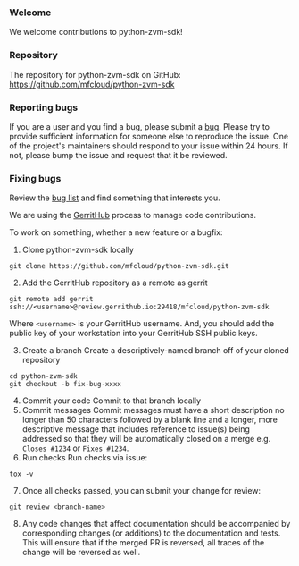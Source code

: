 ### Welcome

We welcome contributions to python-zvm-sdk!


### Repository
The repository for python-zvm-sdk on GitHub:  
https://github.com/mfcloud/python-zvm-sdk

### Reporting bugs
If you are a user and you find a bug, please submit a [bug](https://bugs.launchpad.net/python-zvm-sdk). Please try to provide sufficient information for someone else to reproduce the issue. One of the project's maintainers should respond to your issue within 24 hours. If not, please bump the issue and request that it be reviewed.

### Fixing bugs
Review the [bug list](https://bugs.launchpad.net/python-zvm-sdk) and find something that interests you.

We are using the [GerritHub](https://review.gerrithub.io/) process to manage code contributions.

To work on something, whether a new feature or a bugfix:
  1. Clone python-zvm-sdk locally
  ```
  git clone https://github.com/mfcloud/python-zvm-sdk.git
  ```
  2. Add the GerritHub repository as a remote as gerrit
  ```
  git remote add gerrit ssh://<username>@review.gerrithub.io:29418/mfcloud/python-zvm-sdk
  ```
  Where ```<username>``` is your GerritHub username.
  And, you should add the public key of your workstation into your GerritHub SSH public keys.
  
  3. Create a branch
  Create a descriptively-named branch off of your cloned repository
  ```
  cd python-zvm-sdk
  git checkout -b fix-bug-xxxx
  ```
  4. Commit your code
  Commit to that branch locally
  5. Commit messages
  Commit messages must have a short description no longer than 50 characters followed by a blank line and a longer, more descriptive message that includes reference to issue(s) being addressed so that they will be automatically closed on a merge e.g. ```Closes #1234``` or ```Fixes #1234```.
  6. Run checks
  Run checks via issue:
  ```
  tox -v
  ```
  7. Once all checks passed, you can submit your change for review:
  ```
  git review <branch-name>
  ```
  8. Any code changes that affect documentation should be accompanied by corresponding changes (or additions) to the documentation and tests. This will ensure that if the merged PR is reversed, all traces of the change will be reversed as well.
